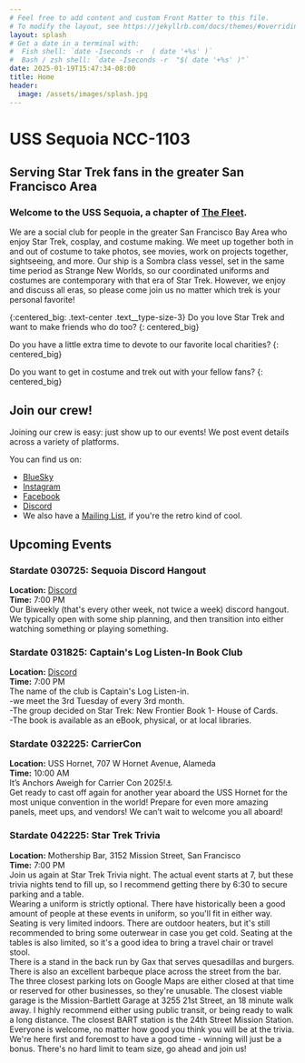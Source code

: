 ```yaml
---
# Feel free to add content and custom Front Matter to this file.
# To modify the layout, see https://jekyllrb.com/docs/themes/#overriding-theme-defaults
layout: splash
# Get a date in a terminal with:
#  Fish shell: `date -Iseconds -r  ( date '+%s' )` 
#  Bash / zsh shell: `date -Iseconds -r  "$( date '+%s' )"` 
date: 2025-01-19T15:47:34-08:00
title: Home
header:
  image: /assets/images/splash.jpg
---
```

# USS Sequoia NCC-1103
## Serving Star Trek fans in the greater San Francisco Area

### Welcome to the USS Sequoia, a chapter of [The Fleet](https://startrekthefleet.weebly.com/). 
We are a social club for people in the greater San Francisco Bay Area who enjoy Star Trek, cosplay, and costume making. We meet up together both in and out of costume to take photos, see movies, work on projects together, sightseeing, and more. Our ship is a Sombra class vessel, set in the same time period as Strange New Worlds, so our coordinated uniforms and costumes are contemporary with that era of Star Trek. However, we enjoy and discuss all eras, so please come join us no matter which trek is your personal favorite!

{:centered_big: .text-center .text__type-size-3}
Do you love Star Trek and want to make friends who do too?
{: centered_big}

Do you have a little extra time to devote to our favorite local charities?
{: centered_big}

Do you want to get in costume and trek out with your fellow fans?
{: centered_big}

## Join our crew!

Joining our crew is easy: just show up to our events! We post event details across a variety of platforms. 

You can find us on:

* [BlueSky](https://bsky.app/profile/usssequoia.bsky.social)
* [Instagram](https://www.instagram.com/usssequoia) 
* [Facebook](https://www.facebook.com/groups/1354360541894947/)
* [Discord](https://discord.gg/butyvBX9xF)
* We also have a [Mailing List](https://groups.google.com/u/0/g/usssequoiacomms), if you're the retro kind of cool. 

## Upcoming Events
### Stardate 030725: Sequoia Discord Hangout
**Location:** [Discord](https://discord.gg/butyvBX9xF)  
**Time:** 7:00 PM  
Our Biweekly (that's every other week, not twice a week) discord hangout. We typically open with some ship planning, and then transition into either watching something or playing something.

### Stardate 031825: Captain's Log Listen-In Book Club
**Location:** [Discord](https://discord.gg/butyvBX9xF)  
**Time:** 7:00 PM  
The name of the club is Captain's Log Listen-in.  
-we meet the 3rd Tuesday of every 3rd month.  
-The group decided on Star Trek: New Frontier Book 1- House of Cards.  
-The book is available as an eBook, physical, or at local libraries.

### Stardate 032225: CarrierCon
**Location:** USS Hornet, 707 W Hornet Avenue, Alameda  
**Time:** 10:00 AM  
It’s Anchors Aweigh for Carrier Con 2025!⚓️  
Get ready to cast off again for another year aboard the USS Hornet for the most unique convention in the world! Prepare for even more amazing panels, meet ups, and vendors! We can’t wait to welcome you all aboard!

### Stardate 042225: Star Trek Trivia
**Location:** Mothership Bar, 3152 Mission Street, San Francisco  
**Time:** 7:00 PM  
Join us again at Star Trek Trivia night. The actual event starts at 7, but these trivia nights tend to fill up, so I recommend getting there by 6:30 to secure parking and a table.  
Wearing a uniform is strictly optional. There have historically been a good amount of people at these events in uniform, so you'll fit in either way. Seating is very limited indoors. There are outdoor heaters, but it's still recommended to bring some outerwear in case you get cold. Seating at the tables is also limited, so it's a good idea to bring a travel chair or travel stool.  
There is a stand in the back run by Gax that serves quesadillas and burgers. There is also an excellent barbeque place across the street from the bar.  
The three closest parking lots on Google Maps are either closed at that time or reserved for other businesses, so they're unusable. The closest viable garage is the Mission-Bartlett Garage at 3255 21st Street, an 18 minute walk away. I highly recommend either using public transit, or being ready to walk a long distance. The closest BART station is the 24th Street Mission Station.  
Everyone is welcome, no matter how good you think you will be at the trivia. We're here first and foremost to have a good time - winning will just be a bonus. There's no hard limit to team size, go ahead and join us!  
